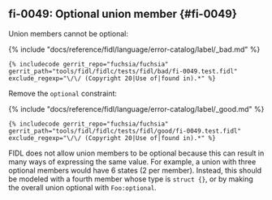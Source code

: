 ## fi-0049: Optional union member {#fi-0049}

Union members cannot be optional:

{% include "docs/reference/fidl/language/error-catalog/label/_bad.md" %}

```fidl
{% includecode gerrit_repo="fuchsia/fuchsia" gerrit_path="tools/fidl/fidlc/tests/fidl/bad/fi-0049.test.fidl" exclude_regexp="\/\/ (Copyright 20|Use of|found in).*" %}
```

Remove the `optional` constraint:

{% include "docs/reference/fidl/language/error-catalog/label/_good.md" %}

```fidl
{% includecode gerrit_repo="fuchsia/fuchsia" gerrit_path="tools/fidl/fidlc/tests/fidl/good/fi-0049.test.fidl" exclude_regexp="\/\/ (Copyright 20|Use of|found in).*" %}
```

FIDL does not allow union members to be optional because this can result in many ways of expressing the same value.
For example, a union with three optional members would have 6 states (2 per member). Instead, this should be modeled with a
fourth member whose type is `struct {}`, or by making the overall union optional with `Foo:optional`.